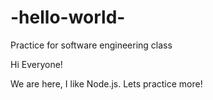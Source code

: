 # -hello-world-
Practice for software engineering class 

Hi Everyone! 

We are here, I like Node.js. Lets practice more!
